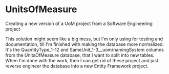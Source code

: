 # UnitsOfMeasure
Creating a new version of a UoM project from a Software Engineering project

This solution might seem like a big mess, but I'm only using for testing and documentation, till I'm finished with making the database more normalized.
It's the QuantityType_1-12 and SameUnit_1-3__uom/namingSystem columns from the UnitsOfMeasure database, that I want to split into new tables.
When I'm done with the work, then I can get rid of these project and just reverse engineer the database into a new Entity Framework project. 